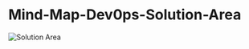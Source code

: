 # Mind-Map-Dev0ps-Solution-Area


![Solution Area](https://user-images.githubusercontent.com/57716692/159162579-8a2fbceb-5f1c-43fd-a570-8abefa0f1d2f.png=250x250)

